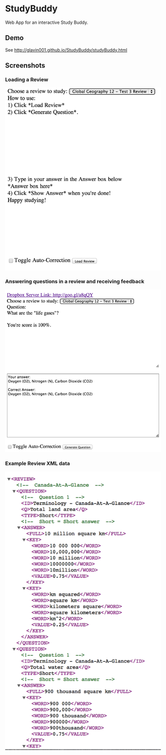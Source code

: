 StudyBuddy
==========

Web App for an interactive Study Buddy.

## Demo
See http://glavin001.github.io/StudyBuddy/studyBuddy.html 

## Screenshots
### Loading a Review
![Loading](screenshots/loading_1.png)
### Answering questions in a review and receiving feedback
![Answer](screenshots/answer_1.png)
### Example Review XML data
![Example Review](screenshots/example_review_1.png)
